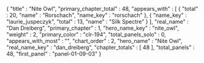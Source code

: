 {
  "title" : "Nite Owl",
  "primary_chapter_total" : 48,
  "appears_with" : [
    {
      "total" : 20,
      "name" : "Rorschach",
      "name_key" : "rorschach"
    },
    {
      "name_key" : "laurie_juspeczyk",
      "total" : 13,
      "name" : "Silk Spectre"
    }
  ],
  "real_name" : "Dan Dreiberg",
  "primary_chapter" : 1,
  "hero_name_key" : "nite_owl",
  "weight" : 2,
  "primary_color" : "clr-194",
  "total_panels_solo" : 0,
  "appears_with_most" : "",
  "chart_order" : 2,
  "hero_name" : "Nite Owl",
  "real_name_key" : "dan_dreiberg",
  "chapter_totals" : [
    48
  ],
  "total_panels" : 48,
  "first_panel" : "panel-01-09-03"
}
